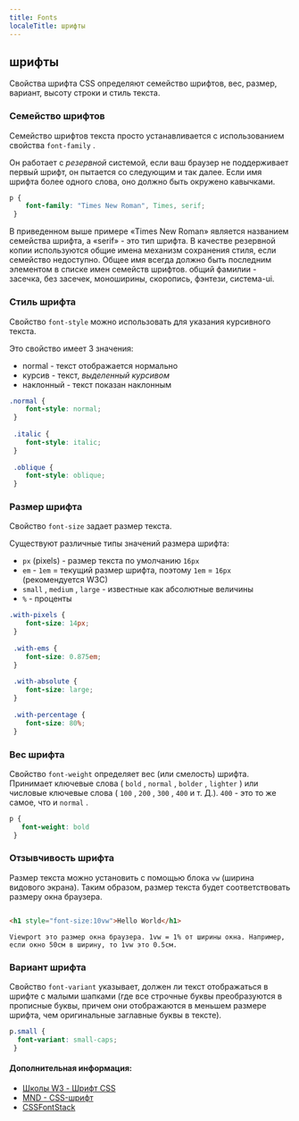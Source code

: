 ```yaml
---
title: Fonts
localeTitle: шрифты
---
```

## шрифты

Свойства шрифта CSS определяют семейство шрифтов, вес, размер, вариант, высоту строки и стиль текста.

### Семейство шрифтов

Семейство шрифтов текста просто устанавливается с использованием свойства `font-family` .

Он работает с _резервной_ системой, если ваш браузер не поддерживает первый шрифт, он пытается со следующим и так далее. Если имя шрифта более одного слова, оно должно быть окружено кавычками.

```css
p { 
    font-family: "Times New Roman", Times, serif; 
 } 
```

В приведенном выше примере «Times New Roman» является названием семейства шрифта, а «serif» - это тип шрифта. В качестве резервной копии используются общие имена механизм сохранения стиля, если семейство недоступно. Общее имя всегда должно быть последним элементом в списке имен семейств шрифтов. общий фамилии - засечка, без засечек, моноширины, скоропись, фэнтези, система-ui.

### Стиль шрифта

Свойство `font-style` можно использовать для указания курсивного текста.

Это свойство имеет 3 значения:

*   normal - текст отображается нормально
*   курсив - текст, _выделенный курсивом_
*   наклонный - текст показан наклонным

```css
.normal { 
    font-style: normal; 
 } 
 
 .italic { 
    font-style: italic; 
 } 
 
 .oblique { 
    font-style: oblique; 
 } 
```

### Размер шрифта

Свойство `font-size` задает размер текста.

Существуют различные типы значений размера шрифта:

*   `px` (pixels) - размер текста по умолчанию `16px`
*   `em` - `1em` = текущий размер шрифта, поэтому `1em` = `16px` (рекомендуется W3C)
*   `small` , `medium` , `large` - известные как абсолютные величины
*   `%` - проценты

```css
.with-pixels { 
    font-size: 14px; 
 } 
 
 .with-ems { 
    font-size: 0.875em; 
 } 
 
 .with-absolute { 
    font-size: large; 
 } 
 
 .with-percentage { 
    font-size: 80%; 
 } 
```

### Вес шрифта

Свойство `font-weight` определяет вес (или смелость) шрифта. Принимает ключевые слова ( `bold` , `normal` , `bolder` , `lighter` ) или числовые ключевые слова ( `100` , `200` , `300` , `400` и т. Д.). `400` - это то же самое, что и `normal` .

```css
p { 
   font-weight: bold 
 } 
```

### Отзывчивость шрифта

Размер текста можно установить с помощью блока `vw` (ширина видового экрана). Таким образом, размер текста будет соответствовать размеру окна браузера.

```html

<h1 style="font-size:10vw">Hello World</h1> 
```

`Viewport это размер окна браузера. 1vw = 1% от ширины окна. Например, если окно 50см в ширину, то 1vw это 0.5см.`

### Вариант шрифта

Свойство `font-variant` указывает, должен ли текст отображаться в шрифте с малыми шапками (где все строчные буквы преобразуются в прописные буквы, причем они отображаются в меньшем размере шрифта, чем оригинальные заглавные буквы в тексте).

```css
p.small { 
  font-variant: small-caps; 
 } 
```

#### Дополнительная информация:

*   [Школы W3 - Шрифт CSS](https://www.w3schools.com/css/css_font.asp)
*   [MND - CSS-шрифт](https://developer.mozilla.org/en-US/docs/Web/CSS/font)
*   [CSSFontStack](https://www.cssfontstack.com/)
